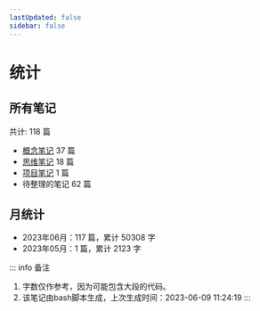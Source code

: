 ```yaml
---
lastUpdated: false
sidebar: false
---
```


# 统计

## 所有笔记

共计: 118 篇
- [概念笔记](../list-concept/1.md) 37 篇
- [思维笔记](../list-thought/1.md) 18 篇
- [项目笔记](../list-projects/1.md) 1 篇
- 待整理的笔记 62 篇

## 月统计

- 2023年06月：117 篇，累计 50308 字
- 2023年05月：1 篇，累计 2123 字

::: info 备注
1. 字数仅作参考，因为可能包含大段的代码。
2. 该笔记由bash脚本生成，上次生成时间：2023-06-09 11:24:19
:::
